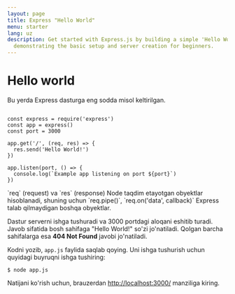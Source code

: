```yaml
---
layout: page
title: Express "Hello World"
menu: starter
lang: uz
description: Get started with Express.js by building a simple 'Hello World' application,
  demonstrating the basic setup and server creation for beginners.
---
```


# Hello world

Bu yerda Express dasturga eng sodda misol keltirilgan.

<pre><code class="language-javascript" translate="no">
const express = require('express')
const app = express()
const port = 3000

app.get('/', (req, res) => {
  res.send('Hello World!')
})

app.listen(port, () => {
  console.log(`Example app listening on port ${port}`)
})
</code></pre>

<div class="doc-box doc-notice" markdown="1">
`req` (request) va `res` (response) Node taqdim etayotgan obyektlar hisoblanadi, shuning uchun
`req.pipe()`, `req.on('data', callback)` Express talab qilmaydigan boshqa obyektlar.
</div>

Dastur serverni ishga tushuradi va 3000 portdagi aloqani eshitib turadi. Javob sifatida bosh sahifaga "Hello World!" so'zi jo'natiladi. Qolgan barcha sahifalarga esa **404 Not Found** javobi jo'natiladi.

Kodni yozib, `app.js` faylida saqlab qoying. Uni ishga tushurish uchun quyidagi buyruqni ishga tushiring:

```console
$ node app.js
```

Natijani ko'rish uchun, brauzerdan [http://localhost:3000/](http://localhost:3000/) manziliga kiring.
